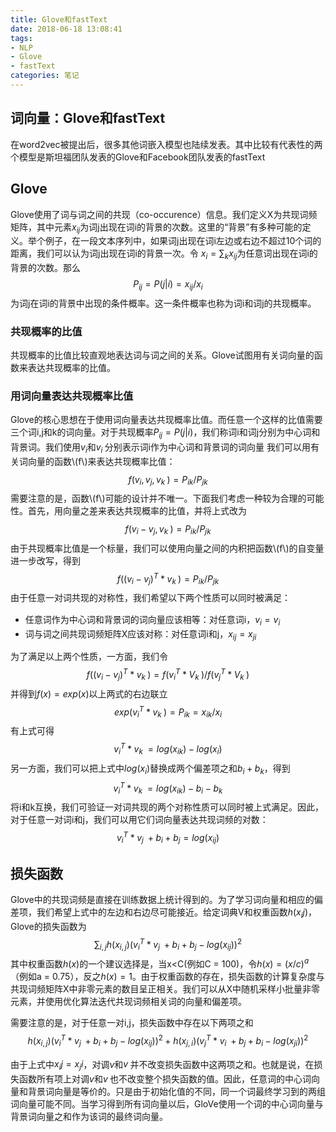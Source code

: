 ```yaml
---
title: Glove和fastText
date: 2018-06-18 13:08:41
tags:
- NLP
- Glove
- fastText
categories: 笔记
---
```


## 词向量：Glove和fastText
在word2vec被提出后，很多其他词嵌入模型也陆续发表。其中比较有代表性的两个模型是斯坦福团队发表的Glove和Facebook团队发表的fastText

## Glove
Glove使用了词与词之间的共现（co-occurence）信息。我们定义X为共现词频矩阵，其中元素$x_{ij}$为词j出现在词i的背景的次数。这里的“背景”有多种可能的定义。举个例子，在一段文本序列中，如果词j出现在词i左边或右边不超过10个词的距离，我们可以认为词j出现在词i的背景一次。令 $x_i = \sum_{k}x_{ij}$为任意词出现在词i的背景的次数。那么
$$P_{ij} = P(j|i) = x_{ij}/x_{i}$$
为词j在词i的背景中出现的条件概率。这一条件概率也称为词i和词j的共现概率。

### 共现概率的比值
共现概率的比值比较直观地表达词与词之间的关系。Glove试图用有关词向量的函数来表达共现概率的比值。

### 用词向量表达共现概率比值
Glove的核心思想在于使用词向量表达共现概率比值。而任意一个这样的比值需要三个词i,j和k的词向量。对于共现概率$P_{ij} = P(j|i)$，我们称词i和词j分别为中心词和背景词。我们使用$v_i$和$v_i^~$分别表示词i作为中心词和背景词的词向量
我们可以用有关词向量的函数\\(f\\)来表达共现概率比值：
$$f(v_i, v_j, v_k^~) = P_{ik} / P_{jk}$$
需要注意的是，函数\\(f\\)可能的设计并不唯一。下面我们考虑一种较为合理的可能性。首先，用向量之差来表达共现概率的比值，并将上式改为
$$f(v_i - v_j, v_k^~) = P_{ik} / P_{jk}$$
由于共现概率比值是一个标量，我们可以使用向量之间的内积把函数\\(f\\)的自变量进一步改写，得到
$$f((v_i - v_j)^T * v_k^~) = P_{ik} / P_{jk}$$
由于任意一对词共现的对称性，我们希望以下两个性质可以同时被满足：
 - 任意词作为中心词和背景词的词向量应该相等：对任意词i，$v_i = v_i^~$
 - 词与词之间共现词频矩阵X应该对称：对任意词i和j，$x_{ij} = x_{ji}$

为了满足以上两个性质，一方面，我们令
$$f((v_i - v_j)^T * v_k^~) = f(v_i^T*V_k^~) / f(v_j^T*V_k^~)$$
并得到$f(x) = exp(x)$以上两式的右边联立
$$exp(v_i^T* v_k^~) = P_{ik} = x_{ik} / x_{i}$$
有上式可得
$$v_i^T*v_k^~ = log(x_{ik}) - log(x_i)$$
另一方面，我们可以把上式中$log(x_i)$替换成两个偏差项之和$b_i + b_k$，得到
$$v_i^T*v_k^~ = log(x_{ik}) - b_i - b_k$$
将i和k互换，我们可验证一对词共现的两个对称性质可以同时被上式满足。因此，对于任意一对词i和j，我们可以用它们词向量表达共现词频的对数：
$$v_i^T*v_j^~ + b_i + b_j = log(x_{ij})$$

## 损失函数
Glove中的共现词频是直接在训练数据上统计得到的。为了学习词向量和相应的偏差项，我们希望上式中的左边和右边尽可能接近。给定词典V和权重函数$h(x_ij)$，Glove的损失函数为
$$\sum_{i,j}h(x_{i,j})(v_i^T*v_j^~ + b_i + b_j - log(x_{ij}))^2$$
其中权重函数$h(x)$的一个建议选择是，当x<C(例如C = 100)，令$h(x) = (x/c)^a$（例如a = 0.75），反之$h(x) = 1$。由于权重函数的存在，损失函数的计算复杂度与共现词频矩阵X中非零元素的数目呈正相关。我们可以从X中随机采样小批量非零元素，并使用优化算法迭代共现词频相关词的向量和偏差项。

需要注意的是，对于任意一对i,j，损失函数中存在以下两项之和
$$h(x_{i,j})(v_i^T*v_j^~ + b_i + b_j - log(x_{ij}))^2 + h(x_{j,i})(v_j^T*v_i^~ + b_j + b_i - log(x_{ji}))^2$$

由于上式中$x_ij=x_ji$，对调$v$和$v^~$并不改变损失函数中这两项之和。也就是说，在损失函数所有项上对调$v$和$v^~$也不改变整个损失函数的值。因此，任意词的中心词向量和背景词向量是等价的。只是由于初始化值的不同，同一个词最终学习到的两组词向量可能不同。当学习得到所有词向量以后，GloVe使用一个词的中心词向量与背景词向量之和作为该词的最终词向量。
